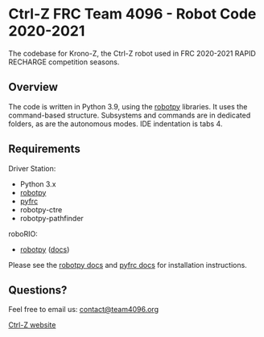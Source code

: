 # Ctrl-Z FRC Team 4096 - Robot Code 2020-2021

The codebase for Krono-Z, the Ctrl-Z robot used in FRC 2020-2021 RAPID RECHARGE competition seasons.

## Overview

The code is written in Python 3.9, using the [robotpy](http://robotpy.readthedocs.io/en/latest/) libraries. It uses the command-based
structure. Subsystems and commands are in dedicated folders, as are the autonomous modes. IDE indentation is tabs 4.

## Requirements

Driver Station:
- Python 3.x
- [robotpy](https://github.com/robotpy/robotpy-wpilib)
- [pyfrc](https://github.com/robotpy/pyfrc)
- robotpy-ctre
- robotpy-pathfinder

roboRIO:
- [robotpy](https://github.com/robotpy/robotpy-wpilib) ([docs](http://robotpy.readthedocs.io/en/latest/))

Please see the [robotpy docs](http://robotpy.readthedocs.io/en/latest/) and [pyfrc docs](http://pyfrc.readthedocs.io/en/latest/) for installation instructions.

## Questions?

Feel free to email us:
contact@team4096.org

[Ctrl-Z website](http://team4096.org/)
